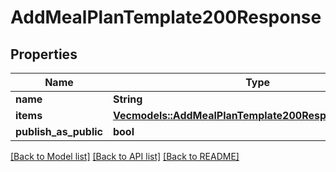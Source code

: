 # AddMealPlanTemplate200Response

## Properties

Name | Type | Description | Notes
------------ | ------------- | ------------- | -------------
**name** | **String** |  | 
**items** | [**Vec<models::AddMealPlanTemplate200ResponseItemsInner>**](addMealPlanTemplate_200_response_items_inner.md) |  | 
**publish_as_public** | **bool** |  | 

[[Back to Model list]](../README.md#documentation-for-models) [[Back to API list]](../README.md#documentation-for-api-endpoints) [[Back to README]](../README.md)


